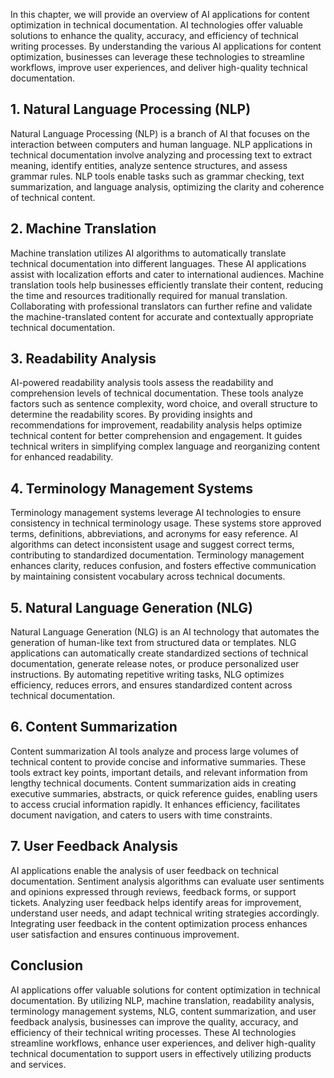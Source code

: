 
In this chapter, we will provide an overview of AI applications for content optimization in technical documentation. AI technologies offer valuable solutions to enhance the quality, accuracy, and efficiency of technical writing processes. By understanding the various AI applications for content optimization, businesses can leverage these technologies to streamline workflows, improve user experiences, and deliver high-quality technical documentation.

**1. Natural Language Processing (NLP)**
----------------------------------------

Natural Language Processing (NLP) is a branch of AI that focuses on the interaction between computers and human language. NLP applications in technical documentation involve analyzing and processing text to extract meaning, identify entities, analyze sentence structures, and assess grammar rules. NLP tools enable tasks such as grammar checking, text summarization, and language analysis, optimizing the clarity and coherence of technical content.

**2. Machine Translation**
--------------------------

Machine translation utilizes AI algorithms to automatically translate technical documentation into different languages. These AI applications assist with localization efforts and cater to international audiences. Machine translation tools help businesses efficiently translate their content, reducing the time and resources traditionally required for manual translation. Collaborating with professional translators can further refine and validate the machine-translated content for accurate and contextually appropriate technical documentation.

**3. Readability Analysis**
---------------------------

AI-powered readability analysis tools assess the readability and comprehension levels of technical documentation. These tools analyze factors such as sentence complexity, word choice, and overall structure to determine the readability scores. By providing insights and recommendations for improvement, readability analysis helps optimize technical content for better comprehension and engagement. It guides technical writers in simplifying complex language and reorganizing content for enhanced readability.

**4. Terminology Management Systems**
-------------------------------------

Terminology management systems leverage AI technologies to ensure consistency in technical terminology usage. These systems store approved terms, definitions, abbreviations, and acronyms for easy reference. AI algorithms can detect inconsistent usage and suggest correct terms, contributing to standardized documentation. Terminology management enhances clarity, reduces confusion, and fosters effective communication by maintaining consistent vocabulary across technical documents.

**5. Natural Language Generation (NLG)**
----------------------------------------

Natural Language Generation (NLG) is an AI technology that automates the generation of human-like text from structured data or templates. NLG applications can automatically create standardized sections of technical documentation, generate release notes, or produce personalized user instructions. By automating repetitive writing tasks, NLG optimizes efficiency, reduces errors, and ensures standardized content across technical documentation.

**6. Content Summarization**
----------------------------

Content summarization AI tools analyze and process large volumes of technical content to provide concise and informative summaries. These tools extract key points, important details, and relevant information from lengthy technical documents. Content summarization aids in creating executive summaries, abstracts, or quick reference guides, enabling users to access crucial information rapidly. It enhances efficiency, facilitates document navigation, and caters to users with time constraints.

**7. User Feedback Analysis**
-----------------------------

AI applications enable the analysis of user feedback on technical documentation. Sentiment analysis algorithms can evaluate user sentiments and opinions expressed through reviews, feedback forms, or support tickets. Analyzing user feedback helps identify areas for improvement, understand user needs, and adapt technical writing strategies accordingly. Integrating user feedback in the content optimization process enhances user satisfaction and ensures continuous improvement.

**Conclusion**
--------------

AI applications offer valuable solutions for content optimization in technical documentation. By utilizing NLP, machine translation, readability analysis, terminology management systems, NLG, content summarization, and user feedback analysis, businesses can improve the quality, accuracy, and efficiency of their technical writing processes. These AI technologies streamline workflows, enhance user experiences, and deliver high-quality technical documentation to support users in effectively utilizing products and services.

